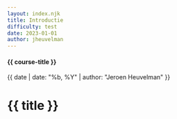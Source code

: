 ```yaml
---
layout: index.njk
title: Introductie
difficulty: test
date: 2023-01-01
author: jheuvelman
---
```


#### {{ course-title }}
{{ date | date: "%b, %Y" | author: "Jeroen Heuvelman" }}

# {{ title }}